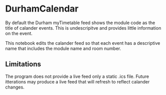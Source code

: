 # DurhamCalendar

By default the Durham myTimetable feed shows the module code as the title of calander events. This is undescripitve and provides little information on the event.

This notebook edits the calander feed so that each event has a descriptive name that includes the module name and room number.

## Limitations

The program does not provide a live feed only a static .ics file. Future itterations may produce a live feed that will refresh to reflect calander changes.